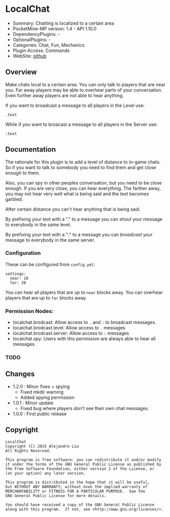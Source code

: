 LocalChat
=======

* Summary: Chatting is localized to a certain area
* PocketMine-MP version: 1.4 - API 1.10.0
* DependencyPlugins: -
* OptionalPlugins: -
* Categories: Chat, Fun, Mechanics
* Plugin Access: Commands
* WebSite: [github](https://github.com/alejandroliu/pocketmine-plugins/tree/master/LocalChat)

Overview
--------

Make chats local to a certain area.  You can only talk to players that
are near you.  Far away players may be able to overhear parts of your
conversation.  Even further away players are not able to hear anything.

If you want to broadcast a message to all players in the Level use:

	.text

While if you want to broacast a message to all players in the Server
use:

	:text


Documentation
-------------

The rationale for this plugin is to add a level of distance to in-game
chats.  So if you want to talk to somebody you need to find them and
get close enough to them.

Also, you can spy in other peoples conversation, but you need to be
close enough.  If you are very close, you can hear everything.  The
farther away, you may not hear very well what is being said and the
text becomes garbled.

After certain distance you can't hear anything that is being said.

By prefixing your text with a "." to a message you can *shout* your
message to everybody in the same level.

By prefixing your text with a ":" to a message you can *broadcast*
your message to everybody in the same server.

### Configuration

These can be configured from `config.yml`:

	settings:
	  near: 10
	  far: 20

You can hear all players that are up to `near` blocks away.
You can overhear players that are up to `far` blocks away.


### Permission Nodes:

* localchat.brodcast: Allow access to `.` and `:` to broadcast messages.
* localchat.brodcast.level: Allow access to `.` messages
* localchat.brodcast.server: Allow access to `:` messages
* localchat.spy: Users with this permission are always able to hear
  all messages.

### TODO


Changes
-------

* 1.2.0 : Minor fixes + spying
  * Fixed mkdir warning
  * Added spying permission
* 1.0.1 : Minor update
  * Fixed bug where players don't see their own chat messages.
* 1.0.0 : First public release

Copyright
---------

    LocalChat
    Copyright (C) 2015 Alejandro Liu
    All Rights Reserved.

    This program is free software: you can redistribute it and/or modify
    it under the terms of the GNU General Public License as published by
    the Free Software Foundation, either version 2 of the License, or
    (at your option) any later version.

    This program is distributed in the hope that it will be useful,
    but WITHOUT ANY WARRANTY; without even the implied warranty of
    MERCHANTABILITY or FITNESS FOR A PARTICULAR PURPOSE.  See the
    GNU General Public License for more details.

    You should have received a copy of the GNU General Public License
    along with this program.  If not, see <http://www.gnu.org/licenses/>.
